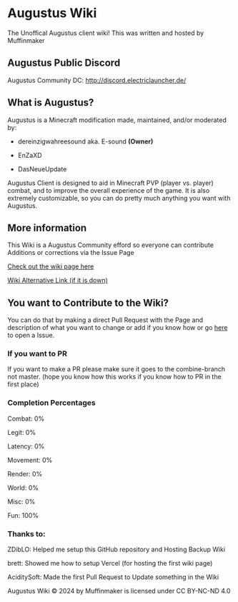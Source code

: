 # Augustus Wiki
The Unoffical Augustus client wiki! This was written and hosted by Muffinmaker

## Augustus Public Discord
Augustus Community DC: http://discord.electriclauncher.de/ 

## What is Augustus?
Augustus is a Minecraft modification made, maintained, and/or moderated by:

- dereinzigwahreesound aka. E-sound **(Owner)**

- EnZaXD

- DasNeueUpdate

Augustus Client is designed to aid in Minecraft PVP (player vs. player) combat, and to improve the overall experience of the game. It is also extremely customizable, so you can do pretty much anything you want with Augustus.

## More information
This Wiki is a Augustus Community efford so everyone can contribute Additions or corrections via the Issue Page

[Check out the wiki page here](https://augustusclient.github.io/Augustus-Wiki/)

[Wiki Alternative Link (if it is down)](https://github.com/Muffinmaker2/Augustus-Wiki/tree/master/src/content/docs)

## You want to Contribute to the Wiki?
You can do that by making a direct Pull Request with the Page and description of what you want to change or add if you know how or go [here](https://github.com/Muffinmaker2/Augustus-Wiki/issues/new/choose) to open a Issue.

### If you want to PR
If you want to make a PR please make sure it goes to the combine-branch not master. (hope you know how this works if you know how to PR in the first place)


### Completion Percentages

Combat: 0%

Legit: 0%

Latency: 0%

Movement: 0%

Render: 0%

World: 0%

Misc: 0%

Fun: 100%

### Thanks to:

ZDibLO: Helped me setup this GitHub repository and Hosting Backup Wiki

brett: Showed me how to setup Vercel (for hosting the first wiki page)

AciditySoft: Made the first Pull Request to Update something in the Wiki

 Augustus Wiki © 2024 by Muffinmaker is licensed under CC BY-NC-ND 4.0 
 
